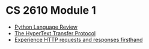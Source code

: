 # CS 2610 Module 1

*   [Python Language Review](Python_Review.md)
*   [The HyperText Transfer Protocol](HTTP.md)
*   [Experience HTTP requests and responses firsthand](Experience-HTTP-firsthand.md)

